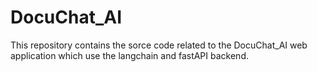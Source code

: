 # DocuChat_AI
This repository contains the sorce code related to the DocuChat_AI web application which use the langchain and fastAPI backend.
